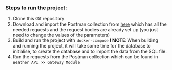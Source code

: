 ### Steps to run the project:

1. Clone this Git repository
2. Download and import the Postman collection from [here](https://github.com/ThatSalbert/PAD_LabWorks/blob/main/Resources/Postman/Weather%20API.postman_collection.json) which has all the needed requests and the request bodies are already set up (you just need to change the values of  the parameters)
3. Build and run the project with `docker-compose` 
    **! NOTE**: When building and running the project, it will take some time for the database to initialise, to create the database and to import the data from the SQL file.
4. Run the requests from the Postman collection which can be found in `Weather API >> Gateway Module`